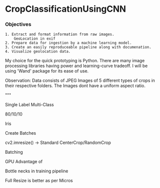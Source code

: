 # CropClassificationUsingCNN

### Objectives
    1. Extract and format information from raw images.
        GeoLocation in exif
    2. Prepare data for ingestion by a machine learning model.
    3. Create an easily reproduceable pipeline along with documenation.
    4. Visualize geolocation data.

My choice for the quick prototyping is Python. 
There are many image processing libraries having power and learning-curve tradeoff.
I will be using 'Wand' package for its ease of use.

Observation:
Data consists of JPEG Images of 5 different types of crops in their respective folders.
The Images dont have a uniform aspect ratio. 

"""

Single Label Multi-Class

80/10/10

Iris

Create Batches

cv2.imresize() -> Standard
CenterCrop/RandomCrop

Batching

GPU Advantage of 

Bottle necks in training pipeline

Full Resize is better as per Micros